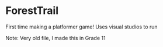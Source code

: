 # ForestTrail

First time making a platformer game! Uses visual studios to run

Note: Very old file, I made this in Grade 11
